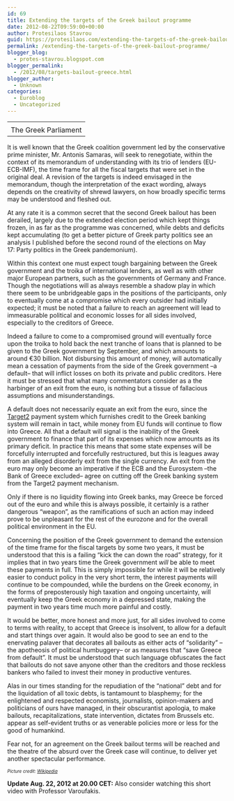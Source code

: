 ```yaml
---
id: 69
title: Extending the targets of the Greek bailout programme
date: 2012-08-22T09:59:00+00:00
author: Protesilaos Stavrou
guid: https://protesilaos.com/extending-the-targets-of-the-greek-bailout-programme/
permalink: /extending-the-targets-of-the-greek-bailout-programme/
blogger_blog:
  - protes-stavrou.blogspot.com
blogger_permalink:
  - /2012/08/targets-bailout-greece.html
blogger_author:
  - Unknown
categories:
  - Euroblog
  - Uncategorized
---
```

<table align="center" cellpadding="0" cellspacing="0" class="tr-caption-container" style="margin-left: auto; margin-right: auto; text-align: center;">
  <tr>
    <td style="text-align: center;">
    </td>
  </tr>
  
  <tr>
    <td class="tr-caption" style="text-align: center;">
      The Greek Parliament
    </td>
  </tr>
</table>

It is well known that the Greek coalition government led by the conservative prime minister, Mr. Antonis Samaras, will seek to renegotiate, within the context of its memorandum of understanding with its trio of lenders (EU-ECB-IMF), the time frame for all the fiscal targets that were set in the original deal. A revision of the targets is indeed envisaged in the memorandum, though the interpretation of the exact wording, always depends on the creativity of shrewd lawyers, on how broadly specific terms may be understood and fleshed out.

At any rate it is a common secret that the second Greek bailout has been derailed, largely due to the extended election period which kept things frozen, in as far as the programme was concerned, while debts and deficits kept accumulating (to get a better picture of Greek party politics see an analysis I published before the second round of the elections on May 17:&nbsp;Party politics in the Greek pandemonium).

Within this context one must expect tough bargaining between the Greek government and the troika of international lenders, as well as with other major European partners, such as the governments of Germany and France. Though the negotiations will as always resemble a shadow play in which there seem to be unbridgeable gaps in the positions of the participants, only to eventually come at a compromise which every outsider had initially expected; it must be noted that a failure to reach an agreement will lead to immeasurable political and economic losses for all sides involved, especially to the creditors of Greece.

Indeed a failure to come to a compromised ground will eventually force upon the troika to hold back the next tranche of loans that is planned to be given to the Greek government by September, and which amounts to around €30 billion. Not disbursing this amount of money, will automatically mean a cessation of payments from the side of the Greek government –a default– that will inflict losses on both its private and public creditors. Here it must be stressed that what many commentators consider as a the harbinger of an exit from the euro, is nothing but a tissue of fallacious assumptions and misunderstandings.

A default does not necessarily equate an exit from the euro, since the <a href="https://protesilaos.com/search/label/TARGET2" target="_blank">Target2</a> payment system which furnishes credit to the Greek banking system will remain in tact, while money from EU funds will continue to flow into Greece. All that a default will signal is the inability of the Greek government to finance that part of its expenses which now amounts as its primary deficit. In practice this means that some state expenses will be forcefully interrupted and forcefully restructured, but this is leagues away from an alleged&nbsp;disorderly&nbsp;exit from the single currency. An exit from the euro may only become an imperative if the ECB and the Eurosystem –the Bank of Greece excluded– agree on cutting off the Greek banking system from the Target2 payment mechanism.

Only if there is no liquidity flowing into Greek banks, may Greece be forced out of the euro and while this is always possible, it certainly is a rather dangerous &#8220;weapon&#8221;, as the ramifications of such an action may indeed prove to be unpleasant for the rest of the eurozone and for the overall political environment in the EU.

Concerning the position of the Greek government to demand the extension of the time frame for the fiscal targets by some two years, it must be understood that this is a failing &#8220;kick the can down the road&#8221; strategy, for it implies that in two years time the Greek government _will_ be able to meet these payments in full. This is simply impossible for while it will be relatively easier to conduct policy in the very short term, the interest payments will continue to be compounded, while the burdens on the Greek economy, in the forms of preposterously high taxation and ongoing uncertainty, will eventually keep the Greek economy in a depressed state, making the payment in two years time much more painful and costly.

It would be better, more honest and more just, for all sides involved to come to terms with reality, to accept that Greece is insolvent, to allow for a default and start things over again. It would also be good to see an end to the enervating palaver that decorates all bailouts as either acts of &#8220;solidarity&#8221; –the apotheosis of political humbuggery– or as measures that &#8220;save Greece from default&#8221;. It must be understood that such language obfuscates the fact that bailouts do not save anyone other than the creditors and those reckless bankers who failed to invest their money in productive ventures.

Alas in our times standing for the repudiation of the &#8220;national&#8221; debt and for the liquidation of all toxic debts, is tantamount to blasphemy; for the enlightened and respected economists, journalists, opinion-makers and politicians of ours have managed, in their obscurantist apologia, to make bailouts, recapitalizations, state intervention, dictates from Brussels etc. appear as self-evident truths or as venerable policies more or less for the good of humankind.

Fear not, for an agreement on the Greek bailout terms will be reached and the theatre of the absurd over the Greek case will continue, to deliver yet another spectacular performance.

_<span style="font-size: x-small;">Picture credit: <a href="http://en.wikipedia.org/wiki/Greece#Politics" target="_blank">Wikipedia</a></span>_

**Update Aug. 22, 2012 at 20.00 CET:** Also consider watching this short video with Professor Varoufakis.

<div id="video">
</div>